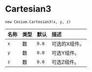# Cartesian3

```
new Cesium.Cartesian3(x, y, z)
```

| 名称 | 类型 | 默认 | 描述 |
| :--- | :--- | :--- | :--- |
| `x` | 数 | `0.0` | 可选的X组件。 |
| `y` | 数 | `0.0` | 可选Y组件。 |
| `z` | 数 | `0.0` | 可选Z组件。 |



